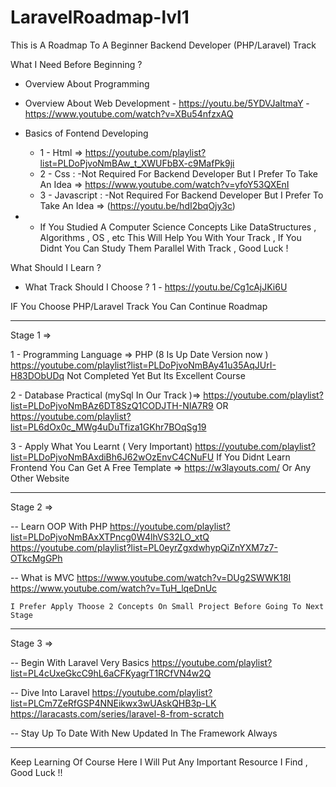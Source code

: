 # LaravelRoadmap-lvl1
This is A Roadmap To A Beginner Backend Developer (PHP/Laravel) Track


What I Need Before Beginning ? 

- Overview About Programming 


- Overview About Web Development
       -  https://youtu.be/5YDVJaItmaY
       -  https://www.youtube.com/watch?v=XBu54nfzxAQ
       
- Basics of Fontend Developing
    - 1 - Html => https://youtube.com/playlist?list=PLDoPjvoNmBAw_t_XWUFbBX-c9MafPk9ji
    - 2 - Css :
        -Not Required For Backend Developer But I Prefer To Take An Idea 
            => https://www.youtube.com/watch?v=yfoY53QXEnI
    - 3 - Javascript :
         -Not Required For Backend Developer But I Prefer To Take An Idea 
            => (https://youtu.be/hdI2bqOjy3c)

- * If You Studied A Computer Science Concepts Like DataStructures , Algorithms , OS , etc This Will Help You With Your Track ,
      If You Didnt You Can Study Them Parallel With Track , Good Luck ! 
      

     
What Should I Learn ? 

- What Track Should I Choose ?
        1 - https://youtu.be/Cg1cAjJKi6U
        
IF You Choose PHP/Laravel Track You Can Continue Roadmap

-------------------------------------------------------------------------------------------------------

Stage 1 =>

1 - Programming Language => PHP (8 Is Up Date Version now )
    https://youtube.com/playlist?list=PLDoPjvoNmBAy41u35AqJUrI-H83DObUDq Not Completed Yet But Its Excellent Course 
    
2 - Database Practical (mySql In Our Track )=>
    https://youtube.com/playlist?list=PLDoPjvoNmBAz6DT8SzQ1CODJTH-NIA7R9
    OR
    https://youtube.com/playlist?list=PL6dOx0c_MWg4uDuTfiza1GKhr7BOqSg19
    
3 - Apply What You Learnt ( Very Important)
    https://youtube.com/playlist?list=PLDoPjvoNmBAxdiBh6J62wOzEnvC4CNuFU 
    If You Didnt Learn Frontend You Can Get A Free Template =>
        https://w3layouts.com/ Or Any Other Website
        
-----------------------------------------------------------------------------------------------------------------

Stage 2 =>

-- Learn OOP With PHP 
    https://youtube.com/playlist?list=PLDoPjvoNmBAxXTPncg0W4lhVS32LO_xtQ
    https://youtube.com/playlist?list=PL0eyrZgxdwhypQiZnYXM7z7-OTkcMgGPh
    
-- What is MVC
    https://www.youtube.com/watch?v=DUg2SWWK18I
    https://www.youtube.com/watch?v=TuH_lqeDnUc
    
    I Prefer Apply Thoose 2 Concepts On Small Project Before Going To Next Stage
    
-------------------------------------------------------------------------------------------------------------------------------------

Stage 3 =>

-- Begin With Laravel Very Basics
        https://youtube.com/playlist?list=PL4cUxeGkcC9hL6aCFKyagrT1RCfVN4w2Q
        
-- Dive Into Laravel 
    https://youtube.com/playlist?list=PLCm7ZeRfGSP4NNEikwx3wUAskQHB3p-LK
    https://laracasts.com/series/laravel-8-from-scratch
    
-- Stay Up To Date With New Updated In The Framework Always


--------------------------------------------------------------------------------------

Keep Learning Of Course Here I Will Put Any Important Resource I Find  , Good Luck !!


        

    

